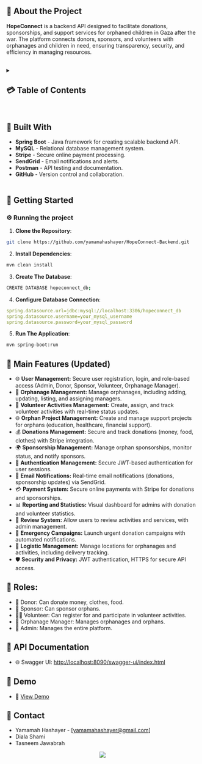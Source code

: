 
<a name="intro"></a>
## 🌟 About the Project
<strong>HopeConnect</strong> is a backend API designed to facilitate donations, sponsorships, and support services for orphaned children in Gaza after the war. The platform connects donors, sponsors, and volunteers with orphanages and children in need, ensuring transparency, security, and efficiency in managing resources.
<br><br>

<details>
  <summary><h2>💳 Table of Contents</h2></summary>
  <ol>
    <li><a href="#intro">Introduction (What's HopeConnect project?)</a></li>
    <li><a href="#bw">Built With</a></li>
    <li><a href="#gs">Getting Started</a></li>
    <li><a href="#coref">Main Features</a></li>
    <li><a href="#roles">Roles</a></li>
    <li><a href="#API">API Documentation</a></li>
    <li><a href="#demo">Demo</a></li>
    <li><a href="#contact">Contact</a></li>
  </ol>
</details>
<br>

<a name="bw"></a>
## 🔨 Built With
- **Spring Boot** - Java framework for creating scalable backend API.
- **MySQL** - Relational database management system.
- **Stripe** - Secure online payment processing.
- **SendGrid** - Email notifications and alerts.
- **Postman** - API testing and documentation.
- **GitHub** - Version control and collaboration.
<br><br>

<a name="gs"></a>
## 🚀 Getting Started
### ⚙️ Running the project
1. **Clone the Repository**:
```bash
git clone https://github.com/yamamahashayer/HopeConnect-Backend.git
```
2. **Install Dependencies**:
```bash
mvn clean install
```
3. **Create The Database**:
```bash
CREATE DATABASE hopeconnect_db;
```
4. **Configure Database Connection**:
```yaml
spring.datasource.url=jdbc:mysql://localhost:3306/hopeconnect_db
spring.datasource.username=your_mysql_username
spring.datasource.password=your_mysql_password
```
5. **Run The Application**:
```bash
mvn spring-boot:run
```

<a name="coref"></a>
## 🚀 Main Features (Updated)
- 🌐 **User Management:** Secure user registration, login, and role-based access (Admin, Donor, Sponsor, Volunteer, Orphanage Manager).
- 🏡 **Orphanage Management:** Manage orphanages, including adding, updating, listing, and assigning managers.
- 👥 **Volunteer Activities Management:** Create, assign, and track volunteer activities with real-time status updates.
- 🌐 **Orphan Project Management:** Create and manage support projects for orphans (education, healthcare, financial support).
- 💰 **Donations Management:** Secure and track donations (money, food, clothes) with Stripe integration.
- 🌍 **Sponsorship Management:** Manage orphan sponsorships, monitor status, and notify sponsors.
- 🔑 **Authentication Management:** Secure JWT-based authentication for user sessions.
- 📧 **Email Notifications:** Real-time email notifications (donations, sponsorship updates) via SendGrid.
- 💳 **Payment System:** Secure online payments with Stripe for donations and sponsorships.
- 📊 **Reporting and Statistics:** Visual dashboard for admins with donation and volunteer statistics.
- 📝 **Review System:** Allow users to review activities and services, with admin management.
- 🚨 **Emergency Campaigns:** Launch urgent donation campaigns with automated notifications.
- 📍 **Logistic Management:** Manage locations for orphanages and activities, including delivery tracking.
- 🛡️ **Security and Privacy:** JWT authentication, HTTPS for secure API access.

<a name="roles"></a>
## 👥 Roles:
- 👤 Donor: Can donate money, clothes, food.
- 👥 Sponsor: Can sponsor orphans.
- 👨‍⚕️ Volunteer: Can register for and participate in volunteer activities.
- 🏡 Orphanage Manager: Manages orphanages and orphans.
- 🔧 Admin: Manages the entire platform.

<a name="API"></a>
## 📝 API Documentation
- 🌐 Swagger UI: [http://localhost:8090/swagger-ui/index.html](http://localhost:8090/swagger-ui/index.html)

<a name="demo"></a>
## 📸 Demo
- 🚀 [View Demo](https://drive.google.com/drive/folders/1deZO6aF5LGN1ZyNQpeAcqBsgOhbOTN6-?usp=sharing)

<a name="contact"></a>
## 📱 Contact
- Yamamah Hashayer - [yamamahashayer@gmail.com]
- Diala Shami 
- Tasneem Jawabrah 

<p align="center">
  <a href="https://github.com/yamamahashayer/HopeConnect-Backend/graphs/contributors">
    <img src="https://contrib.rocks/image?repo=yamamahashayer/HopeConnect-Backend" />
  </a>
</p>
